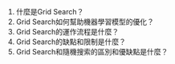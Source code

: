 1. 什麼是Grid Search？
2. Grid Search如何幫助機器學習模型的優化？
3. Grid Search的運作流程是什麼？
4. Grid Search的缺點和限制是什麼？
5. Grid Search和隨機搜索的區別和優缺點是什麼？
